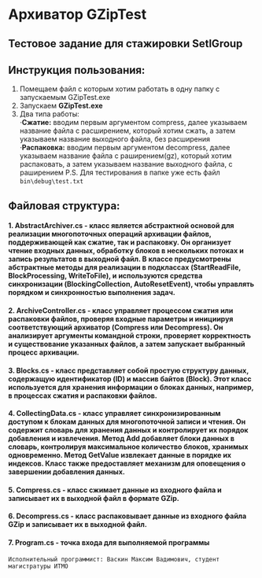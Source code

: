 # Архиватор GZipTest 
## Тестовое задание для стажировки SetlGroup

## Инструкция пользования:
1. Помещаем файл с которым хотим работать в одну папку с запускаемым GZipTest.exe
2. Запускаем **GZipTest.exe**
3. Два типа работы:<br/>
   ·**Сжатие:** вводим первым аргументом compress, далее указываем название файла с расширением, который хотим сжать, а затем указываем название выходного файла, без расширения<br/>
   ·**Распаковка:** вводим первым аргументом decompress, далее указываем название файла с раширением(gz), который хотим распаковать, а затем указываем название выходного файла, с раширением
P.S. Для тестирования в папке уже есть файл `bin\debug\test.txt`
## Файловая структура:
#### 1. AbstractArchiver.cs - класс является абстрактной основой для реализации многопоточных операций архивации файлов, поддерживающей как сжатие, так и распаковку. Он организует чтение входных данных, обработку блоков в нескольких потоках и запись результатов в выходной файл. В классе предусмотрены абстрактные методы для реализации в подклассах (StartReadFile, BlockProcessing, WriteToFile), и используются средства синхронизации (BlockingCollection, AutoResetEvent), чтобы управлять порядком и синхронностью выполнения задач.
#### 2. ArchiveController.cs - класс управляет процессом сжатия или распаковки файлов, проверяя входные параметры и инициируя соответствующий архиватор (Compress или Decompress). Он анализирует аргументы командной строки, проверяет корректность и существование указанных файлов, а затем запускает выбранный процесс архивации.
#### 3. Blocks.cs - класс представляет собой простую структуру данных, содержащую идентификатор (ID) и массив байтов (Block). Этот класс используется для хранения информации о блоках данных, например, в процессах сжатия и распаковки файлов.
#### 4. CollectingData.cs - класс управляет синхронизированным доступом к блокам данных для многопоточной записи и чтения. Он содержит словарь для хранения данных и контролирует их порядок добавления и извлечения. Метод Add добавляет блоки данных в словарь, контролируя максимальное количество блоков, хранимых одновременно. Метод GetValue извлекает данные в порядке их индексов. Класс также предоставляет механизм для оповещения о завершении добавления данных.
#### 5. Compress.cs - класс сжимает данные из входного файла и записывает их в выходной файл в формате GZip.
#### 6. Decompress.cs - класс распаковывает данные из входного файла GZip и записывает их в выходной файл.
#### 7. Program.cs - точка входа для выполняемой программы

`Исполнительный программист: Васкин Максим Вадимович, студент магистратуры ИТМО`
